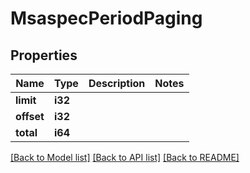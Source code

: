 # MsaspecPeriodPaging

## Properties

Name | Type | Description | Notes
------------ | ------------- | ------------- | -------------
**limit** | **i32** |  | 
**offset** | **i32** |  | 
**total** | **i64** |  | 

[[Back to Model list]](../README.md#documentation-for-models) [[Back to API list]](../README.md#documentation-for-api-endpoints) [[Back to README]](../README.md)


